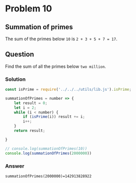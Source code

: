 # Problem 10

## Summation of primes

The sum of the primes below `10` is `2 + 3 + 5 + 7 = 17`.


## Question

Find the sum of all the primes below `two million`.

### Solution

```javascript
const isPrime = require('../../../utils/lib.js').isPrime;

summationOfPrimes = number => {
    let result = 0;
    let i = 2;
    while (i < number) {
        if (isPrime(i)) result += i;
        i++;
    }
    return result;

}

// console.log(summationOfPrimes(10))
console.log(summationOfPrimes(2000000))

```

### Answer
`summationOfPrimes(2000000)=142913828922`